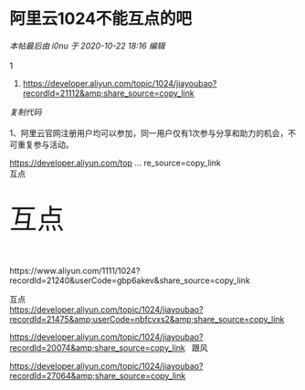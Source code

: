 # 阿里云1024不能互点的吧


<i class="pstatus"> 本帖最后由 i0nu 于 2020-10-22 18:16 编辑 </i><br />
<br />
1<br /><div class="blockcode"><div id="code_TMJ"><ol><li>https://developer.aliyun.com/topic/1024/jiayoubao?recordId=21112&amp;share_source=copy_link</ol></div><em onclick="copycode($('code_TMJ'));">复制代码</em></div><br />
1、阿里云官网注册用户均可以参加，同一用户仅有1次参与分享和助力的机会，不可重复参与活动。

<a href="https://developer.aliyun.com/topic/1024/jiayoubao?recordId=18023&amp;userCode=vf42utbk&amp;share_source=copy_link" target="_blank">https://developer.aliyun.com/top ... re_source=copy_link</a><br />
互点

<br />
<font size="7">互点</font><br />
<br />
<br />
<br />
https://www.aliyun.com/1111/1024?recordId=21240&amp;userCode=gbp6akev&amp;share_source=copy_link

互点<br />
https://developer.aliyun.com/topic/1024/jiayoubao?recordId=21475&amp;userCode=nbfcvxs2&amp;share_source=copy_link

https://developer.aliyun.com/topic/1024/jiayoubao?recordId=20074&amp;share_source=copy_link&nbsp; &nbsp;跟风

https://developer.aliyun.com/topic/1024/jiayoubao?recordId=27064&amp;share_source=copy_link

